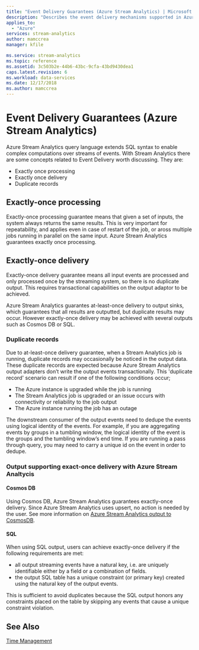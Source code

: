 ```yaml
---
title: "Event Delivery Guarantees (Azure Stream Analytics) | Microsoft Docs"
description: "Describes the event delivery mechanisms supported in Azure Stream Analytics."
applies_to: 
  - "Azure"
services: stream-analytics
author: mamccrea
manager: kfile

ms.service: stream-analytics
ms.topic: reference
ms.assetid: 3c503b2e-44b6-43bc-9cfa-43bd9430dea1
caps.latest.revision: 6
ms.workload: data-services
ms.date: 12/17/2018
ms.author: mamccrea
---
```

# Event Delivery Guarantees (Azure Stream Analytics)
Azure Stream Analytics query language extends SQL syntax to enable complex computations over streams of events. With Stream Analytics there are some concepts related to Event Delivery worth discussing. They are:  
  
*   Exactly once processing 
*   Exactly once delivery  
*   Duplicate records  
  
## Exactly-once processing  
Exactly-once processing guarantee means that given a set of inputs, the system always returns the same results. This is very important for repeatability, and applies even in case of restart of the job, or aross multiple jobs running in parallel on the same input. Azure Stream Analytics guarantees exactly once processing.  

## Exactly-once delivery  
Exactly-once delivery guarantee means all input events are processed and only processed once by the streaming system, so there is no duplicate output. This requires transactional capabilities on the output adaptor to be achieved. 

Azure Stream Analytics guarantes at-least-once delivery to output sinks, which guarantees that all results are outputted, but duplicate results may occur. However exactly-once delivery may be achieved with several outputs such as Cosmos DB or SQL.
  
### Duplicate records  
Due to at-least-once delivery guarantee, when a Stream Analytics job is running, duplicate records may occasionally be noticed in the output data. These duplicate records are expected because Azure Stream Analytics output adapters don’t write the output events transactionally. This 'duplicate record' scenario can result if one of the following conditions occur;  
  
- The Azure instance is upgraded while the job is running  
- The Stream Analytics job is upgraded or an issue occurs with connectivity or reliability to the job output   
- The Azure instance running the job has an outage  
  
The downstream consumer of the output events need to dedupe the events using logical identity of the events. For example, if you are aggregating events by groups in a tumbling window, the logical identity of the event is the groups and the tumbling window’s end time. If you are running a pass through query, you may need to carry a unique id on the event in order to dedupe.  

### Output supporting exact-once delivery with Azure Stream Analtycis
#### Cosmos DB
Using Cosmos DB, Azure Stream Analytics guarantees exactly-once delivery. Since Azure Stream Analytics uses upsert, no action is needed by the user. See more information on [Azure Stream Analytics output to CosmosDB](https://docs.microsoft.com/azure/stream-analytics/stream-analytics-documentdb-output).

#### SQL
When using SQL output, users can achieve exactly-once delivery if the following requirements are met:
- all output streaming events have a natural key, i.e. are uniquely identifiable either by a field or a combination of fields.
- the output SQL table has a unique constraint (or primary key) created using the natural key of the output events.

This is sufficient to avoid duplicates because the SQL output honors any constraints placed on the table by skipping any events that cause a unique constraint violation.

  
## See Also  
 [Time Management](time-management-azure-stream-analytics.md)  
